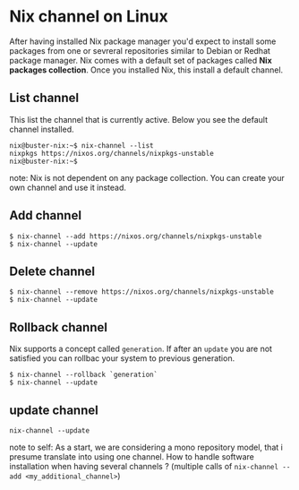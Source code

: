 # Nix channel on Linux
After having installed Nix package manager you'd expect to install some packages from one or sevreral repositories similar to Debian or Redhat package manager.
Nix comes with a default set of packages called **Nix packages collection**. Once you installed Nix, this install a default channel.
## List channel
This list the channel that is currently active. Below you see the default channel installed.
```
nix@buster-nix:~$ nix-channel --list
nixpkgs https://nixos.org/channels/nixpkgs-unstable
nix@buster-nix:~$ 
```
note: Nix is not dependent on any package collection. You can create your own channel and use it instead.

## Add channel
```
$ nix-channel --add https://nixos.org/channels/nixpkgs-unstable
$ nix-channel --update
```
## Delete channel
```
$ nix-channel --remove https://nixos.org/channels/nixpkgs-unstable
$ nix-channel --update
```
## Rollback channel
Nix supports a concept called `generation`. If after an `update` you are not satisfied you can rollbac your system to previous generation.
```
$ nix-channel --rollback `generation`
$ nix-channel --update
```
## update channel
```
nix-channel --update 
```
note to self: As a start, we are considering a mono repository model, that i presume translate into using one channel. How to handle software installation when having several channels ? (multiple calls of `nix-channel --add <my_additional_channel>`) 
